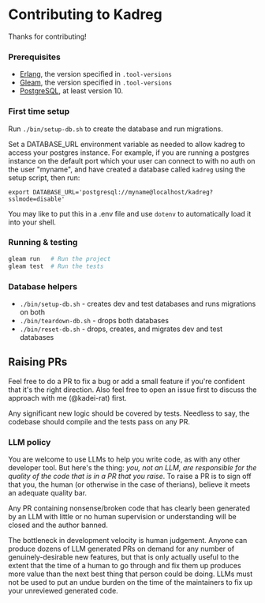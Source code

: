 # Contributing to Kadreg

Thanks for contributing!

### Prerequisites

- [Erlang](https://www.erlang.org/downloads), the version specified in `.tool-versions`
- [Gleam](https://gleam.run/getting-started/installation/), the version specified in `.tool-versions`
- [PostgreSQL](https://www.postgresql.org/download/), at least version 10.

### First time setup

Run `./bin/setup-db.sh` to create the database and run migrations.

Set a DATABASE_URL environment variable as needed to allow kadreg to access your postgres instance. For example, if you are running a postgres instance on the default port which your user can connect to with no auth on the user "myname", and have created a database called `kadreg` using the setup script, then run:

    export DATABASE_URL='postgresql://myname@localhost/kadreg?sslmode=disable'

You may like to put this in a .env file and use `dotenv` to automatically load it into your shell.

### Running & testing

```sh
gleam run   # Run the project
gleam test  # Run the tests
```

### Database helpers

- `./bin/setup-db.sh` - creates dev and test databases and runs migrations on both
- `./bin/teardown-db.sh` - drops both databases
- `./bin/reset-db.sh` - drops, creates, and migrates dev and test databases

## Raising PRs

Feel free to do a PR to fix a bug or add a small feature if you're confident that it's the right direction. Also feel free to open an issue first to discuss the approach with me (@kadei-rat) first.

Any significant new logic should be covered by tests. Needless to say, the codebase should compile and the tests pass on any PR.

### LLM policy

You are welcome to use LLMs to help you write code, as with any other developer tool. But here's the thing: _you, not an LLM, are responsible for the quality of the code that is in a PR that you raise_. To raise a PR is to sign off that you, the human (or otherwise in the case of therians), believe it meets an adequate quality bar.

Any PR containing nonsense/broken code that has clearly been generated by an LLM with little or no human supervision or understanding will be closed and the author banned.

The bottleneck in development velocity is human judgement. Anyone can produce dozens of LLM generated PRs on demand for any number of genuinely-desirable new features, but that is only actually useful to the extent that the time of a human to go through and fix them up produces more value than the next best thing that person could be doing. LLMs must not be used to put an undue burden on the time of the maintainers to fix up your unreviewed generated code.
